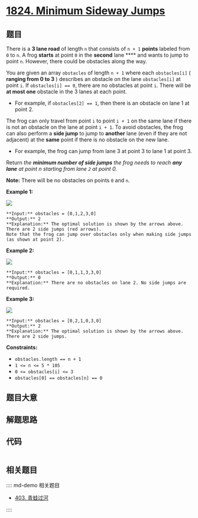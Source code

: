 # [1824. Minimum Sideway Jumps](https://leetcode.com/problems/minimum-sideway-jumps)

## 题目

There is a **3 lane road** of length `n` that consists of `n + 1` **points**
labeled from `0` to `n`. A frog **starts** at point `0` in the **second** lane
**** and wants to jump to point `n`. However, there could be obstacles along
the way.

You are given an array `obstacles` of length `n + 1` where each `obstacles[i]`
( **ranging from 0 to 3** ) describes an obstacle on the lane `obstacles[i]`
at point `i`. If `obstacles[i] == 0`, there are no obstacles at point `i`.
There will be **at most one** obstacle in the 3 lanes at each point.

  * For example, if `obstacles[2] == 1`, then there is an obstacle on lane 1 at point 2.

The frog can only travel from point `i` to point `i + 1` on the same lane if
there is not an obstacle on the lane at point `i + 1`. To avoid obstacles, the
frog can also perform a **side jump** to jump to **another** lane (even if
they are not adjacent) at the **same** point if there is no obstacle on the
new lane.

  * For example, the frog can jump from lane 3 at point 3 to lane 1 at point 3.

Return _the **minimum number of side jumps** the frog needs to reach **any
lane** at point n starting from lane `2` at point 0._

**Note:** There will be no obstacles on points `0` and `n`.



**Example 1:**

![](https://assets.leetcode.com/uploads/2021/03/25/ic234-q3-ex1.png)

    
    
    **Input:** obstacles = [0,1,2,3,0]
    **Output:** 2 
    **Explanation:** The optimal solution is shown by the arrows above. There are 2 side jumps (red arrows).
    Note that the frog can jump over obstacles only when making side jumps (as shown at point 2).
    

**Example 2:**

![](https://assets.leetcode.com/uploads/2021/03/25/ic234-q3-ex2.png)

    
    
    **Input:** obstacles = [0,1,1,3,3,0]
    **Output:** 0
    **Explanation:** There are no obstacles on lane 2. No side jumps are required.
    

**Example 3:**

![](https://assets.leetcode.com/uploads/2021/03/25/ic234-q3-ex3.png)

    
    
    **Input:** obstacles = [0,2,1,0,3,0]
    **Output:** 2
    **Explanation:** The optimal solution is shown by the arrows above. There are 2 side jumps.
    



**Constraints:**

  * `obstacles.length == n + 1`
  * `1 <= n <= 5 * 105`
  * `0 <= obstacles[i] <= 3`
  * `obstacles[0] == obstacles[n] == 0`


## 题目大意

## 解题思路

## 代码

```javascript

```

## 相关题目

:::: md-demo 相关题目
- [403. 青蛙过河](https://leetcode.com/problems/frog-jump)

::::
